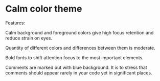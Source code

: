 # Calm color theme

Features:

Calm background and foreground colors give high focus retention and reduce strain on eyes.

Quantity of different colors and differences between them is moderate. 

Bold fonts to shift attention focus to the most important elements.

Comments are marked out with blue background. It is to stress that comments should appear rarely in your code yet in significant places.
